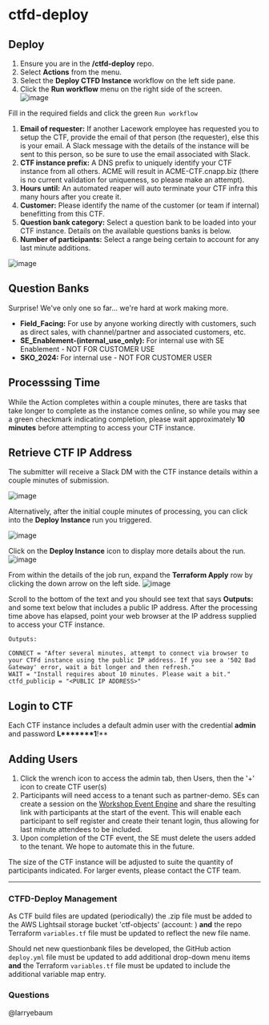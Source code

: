 # ctfd-deploy

## Deploy  
1. Ensure you are in the **<ORG>/ctfd-deploy** repo.  
1. Select **Actions** from the menu.  
1. Select the **Deploy CTFD Instance** workflow on the left side pane.   
1. Click the **Run workflow** menu on the right side of the screen.  
![image](https://github.com/larryebaum/ctfd/assets/6776768/3e8e8948-b8be-49ca-a1dc-20f7f2a24a51)


Fill in the required fields and click the green `Run workflow`  
1. **Email of requester:** If another Lacework employee has requested you to setup the CTF, provide the email of that person (the requester), else this is your email. A Slack message with the details of the instance will be sent to this person, so be sure to use the email associated with Slack.
1. **CTF instance prefix:** A DNS prefix to uniquely identify your CTF instance from all others. ACME will result in ACME-CTF.cnapp.biz (there is no current validation for uniqueness, so please make an attempt).  
1. **Hours until:** An automated reaper will auto terminate your CTF infra this many hours after you create it.  
1. **Customer:** Please identify the name of the customer (or team if internal) benefitting from this CTF.  
1. **Question bank category:** Select a question bank to be loaded into your CTF instance. Details on the available questions banks is below.  
1. **Number of participants:** Select a range being certain to account for any last minute additions.  

![image](https://user-images.githubusercontent.com/6776768/224399920-f8c84fd4-04dd-49df-8fef-1a7c04688938.png)


## Question Banks
Surprise! We've only one so far... we're hard at work making more.
* **Field_Facing:** For use by anyone working directly with customers, such as direct sales, with channel/partner and associated customers, etc.
* **SE_Enablement-(internal_use_only):** For internal use with SE Enablement - NOT FOR CUSTOMER USE
* **SKO_2024:** For internal use - NOT FOR CUSTOMER USER

## Processsing Time
While the Action completes within a couple minutes, there are tasks that take longer to complete as the instance comes online, so while you may see a green checkmark indicating completion, please wait approximately **10 minutes** before attempting to access your CTF instance.

## Retrieve CTF IP Address
The submitter will receive a Slack DM with the CTF instance details within a couple minutes of submission.  
  
![image](https://user-images.githubusercontent.com/6776768/223554970-dfd3b59e-fc00-4501-84ed-e7ddbde7ab02.png)

Alternatively, after the initial couple minutes of processing, you can click into the **Deploy Instance** run you triggered.

![image](https://user-images.githubusercontent.com/6776768/222182955-43035809-0244-4bdb-9d5e-a20bb5e0d6e3.png)

Click on the **Deploy Instance** icon to display more details about the run.
![image](https://user-images.githubusercontent.com/6776768/221998370-973c6d77-0882-4f69-8e35-6334c8a6ca96.png)

From within the details of the job run, expand the **Terraform Apply** row by clicking the down arrow on the left side.
![image](https://user-images.githubusercontent.com/6776768/222000391-1a7e15a0-25ff-41e8-b233-a6139d4a1953.png)

Scroll to the bottom of the text and you should see text that says **Outputs:** and some text below that includes a public IP address. After the processing time above has elapsed, point your web browser at the IP address supplied to access your CTF instance.

```
Outputs:

CONNECT = "After several minutes, attempt to connect via browser to your CTFd instance using the public IP address. If you see a '502 Bad Gateway' error, wait a bit longer and then refresh."
WAIT = "Install requires about 10 minutes. Please wait a bit."
ctfd_publicip = "<PUBLIC IP ADDRESS>"
```

## Login to CTF
Each CTF instance includes a default admin user with the credential **admin** and password **L*******1**!**

## Adding Users
1. Click the wrench icon to access the admin tab, then Users, then the '+' icon to create CTF user(s)
1. Participants will need access to a <ORG> tenant such as partner-demo. SEs can create a session on the [Workshop Event Engine](https://ee.laceworkalliances.com/sessions/) and share the resulting link with participants at the start of the event. This will enable each participant to self register and create their <ORG> tenant login, thus allowing for last minute attendees to be included.
1. Upon completion of the CTF event, the SE must delete the users added to the <ORG> tenant. We hope to automate this in the future.

The size of the CTF instance will be adjusted to suite the quantity of participants indicated. For larger events, please contact the CTF team.

---
### CTFD-Deploy Management
As CTF build files are updated (periodically) the .zip file must be added to the AWS Lightsail storage bucket 'ctf-objects' (account: <ACCNT>) **and** the repo Terraform `variables.tf` file must be updated to reflect the new file name.  

Should net new questionbank files be developed, the GitHub action `deploy.yml` file must be updated to add additional drop-down menu items **and** the Terraform `variables.tf` file must be updated to include the additional variable map entry.

### Questions
@larryebaum

